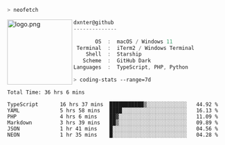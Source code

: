 ```zsh
> neofetch
```

<img align="left" src="https://user-images.githubusercontent.com/17434202/213643827-2660ae3a-d75f-4961-a865-9847c10b767f.png" alt="logo.png" width="150"/>

```csharp
dxnter@github
--------------

       OS  :  macOS / Windows 11
 Terminal  :  iTerm2 / Windows Terminal
    Shell  :  Starship
   Scheme  :  GitHub Dark
Languages  :  TypeScript, PHP, Python
```

```zsh
> coding-stats --range=7d
```

<!--START_SECTION:waka-->

```text
Total Time: 36 hrs 6 mins

TypeScript       16 hrs 37 mins  ███████████▒░░░░░░░░░░░░░   44.92 %
YAML             5 hrs 58 mins   ████░░░░░░░░░░░░░░░░░░░░░   16.13 %
PHP              4 hrs 6 mins    ██▓░░░░░░░░░░░░░░░░░░░░░░   11.09 %
Markdown         3 hrs 39 mins   ██▒░░░░░░░░░░░░░░░░░░░░░░   09.89 %
JSON             1 hr 41 mins    █░░░░░░░░░░░░░░░░░░░░░░░░   04.56 %
NEON             1 hr 35 mins    █░░░░░░░░░░░░░░░░░░░░░░░░   04.28 %
```

<!--END_SECTION:waka-->
